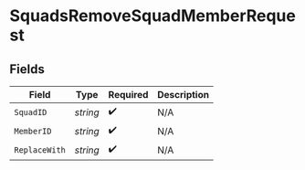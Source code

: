 # SquadsRemoveSquadMemberRequest


## Fields

| Field              | Type               | Required           | Description        |
| ------------------ | ------------------ | ------------------ | ------------------ |
| `SquadID`          | *string*           | :heavy_check_mark: | N/A                |
| `MemberID`         | *string*           | :heavy_check_mark: | N/A                |
| `ReplaceWith`      | *string*           | :heavy_check_mark: | N/A                |